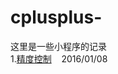 # cplusplus-
这里是一些小程序的记录<br>
1.[精度控制](https://github.com/QuoniamYIF/cplusplus-/issues/1) &nbsp;&nbsp; 2016/01/08 <br>
